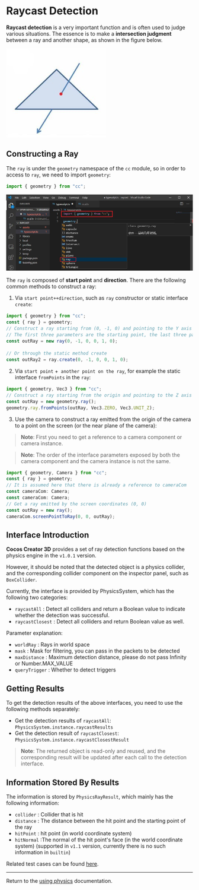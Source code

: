 # Raycast Detection

__Raycast detection__ is a very important function and is often used to judge various situations. The essence is to make a **intersection judgment** between a ray and another shape, as shown in the figure below.

![raycast](img/raycast.jpg)

## Constructing a Ray

The `ray` is under the `geometry` namespace of the `cc` module, so in order to access to `ray`, we need to import `geometry`:

```ts
import { geometry } from "cc";
```

![import geometry](img/import-geometry.jpg)

The `ray` is composed of **start point** and **direction**. There are the following common methods to construct a ray:

1. Via `start point++direction`, such as `ray` constructor or static interface `create`:

```ts
import { geometry } from "cc";
const { ray } = geometry;
// Construct a ray starting from (0, -1, 0) and pointing to the Y axis
// The first three parameters are the starting point, the last three parameters are the direction
const outRay = new ray(0, -1, 0, 0, 1, 0);

// Or through the static method create
const outRay2 = ray.create(0, -1, 0, 0, 1, 0);
```

2. Via `start point` +` another point on the ray`, for example the static interface `fromPoints` in the `ray`:

```ts
import { geometry, Vec3 } from "cc";
// Construct a ray starting from the origin and pointing to the Z axis
const outRay = new geometry.ray();
geometry.ray.fromPoints(outRay, Vec3.ZERO, Vec3.UNIT_Z);
```

3. Use the camera to construct a ray emitted from the origin of the camera to a point on the screen (or the near plane of the camera):

> **Note**: First you need to get a reference to a camera component or camera instance.

> **Note**: The order of the interface parameters exposed by both the camera component and the camera instance is not the same.

```ts
import { geometry, Camera } from "cc";
const { ray } = geometry;
// It is assumed here that there is already a reference to cameraCom
const cameraCom: Camera;
const cameraCom: Camera;
// Get a ray emitted by the screen coordinates (0, 0)
const outRay = new ray();
cameraCom.screenPointToRay(0, 0, outRay);
```

## Interface Introduction

__Cocos Creator 3D__ provides a set of ray detection functions based on the physics engine in the `v1.0.1` version.

However, it should be noted that the detected object is a physics collider, and the corresponding collider component on the inspector panel, such as `BoxCollider`.

Currently, the interface is provided by PhysicsSystem, which has the following two categories:

- `raycastAll` : Detect all colliders and return a Boolean value to indicate whether the detection was successful.
- `raycastClosest` : Detect all colliders and return Boolean value as well.

Parameter explanation:

- `worldRay` : Rays in world space
- `mask` : Mask for filtering, you can pass in the packets to be detected
- `maxDistance` : Maximum detection distance, please do not pass Infinity or Number.MAX_VALUE
- `queryTrigger` : Whether to detect triggers

## Getting Results

To get the detection results of the above interfaces, you need to use the following methods separately:

- Get the detection results of `raycastAll`: `PhysicsSystem.instance.raycastResults`
- Get the detection result of `raycastClosest`: `PhysicsSystem.instance.raycastClosestResult`

> **Note**: The returned object is read-only and reused, and the corresponding result will be updated after each call to the detection interface.

## Information Stored By Results

The information is stored by `PhysicsRayResult`, which mainly has the following information:

- `collider` : Collider that is hit
- `distance` : The distance between the hit point and the starting point of the ray
- `hitPoint` : hit point (in world coordinate system)
- `hitNormal` :The normal of the hit point's face (in the world coordinate system) (supported in `v1.1` version, currently there is no such information in `builtin`)

Related test cases can be found [here](https://github.com/cocos-creator/example-3d/blob/master/physics-3d/assets/cases/scenes/csae-physics-raycast.scene).

---

Return to the [using physics](physics-use.md) documentation.
